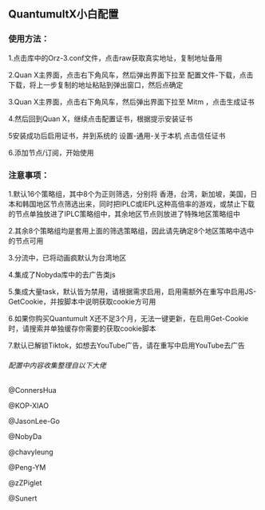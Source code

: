## QuantumultX小白配置

### 使用方法：

1.点击库中的Orz-3.conf文件，点击raw获取真实地址，复制地址备用<br>

2.Quan X主界面，点击右下角风车，然后弹出界面下拉至 配置文件-下载，点击下载，将上一步复制的地址粘贴到弹出窗口，然后点确定<br>

3.Quan X主界面，点击右下角风车，然后弹出界面下拉至 Mitm ，点击生成证书<br>

4.然后回到Quan X，继续点击配置证书，根据提示安装证书<br>

5安装成功后启用证书，并到系统的 设置-通用-关于本机 点击信任证书<br>

6.添加节点/订阅，开始使用<br>

### 注意事项：

1.默认16个策略组，其中8个为正则筛选，分别将 香港，台湾，新加坡，美国，日本和韩国地区节点筛选出来，同时把IPLC或IEPL这种高倍率的游戏，或禁止下载的节点单独放进了IPLC策略组中，其余地区节点则放进了特殊地区策略组中<br>

2.其余8个策略组均是套用上面的筛选策略组，因此请先确定8个地区策略中选中的节点可用<br>

3.分流中，已将动画疯默认为台湾地区<br>

4.集成了Nobyda库中的去广告类js<br>

5.集成大量task，默认皆为禁用，请根据需求启用，启用需额外在重写中启用JS-GetCookie，并按脚本中说明获取cookie方可用<br>

6.如果你购买Quantumult X还不足3个月，无法一键更新，在启用Get-Cookie时，请搜索并单独缓存你需要的获取cookie脚本<br>

7.默认已解锁Tiktok，如想去YouTube广告，请在重写中启用YouTube去广告<br>


######  配置中内容收集整理自以下大佬

@ConnersHua

@KOP-XIAO

@JasonLee-Go

@NobyDa

@chavyleung

@Peng-YM

@zZPiglet

@Sunert
